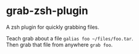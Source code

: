 # grab-zsh-plugin
A zsh plugin for quickly grabbing files.

Teach grab about a file `galias foo ~/files/foo.tar`.  
Then grab that file from anywhere `grab foo`.
